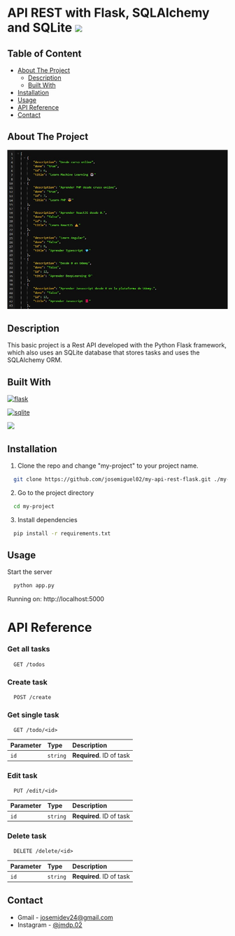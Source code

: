 # API REST with Flask, SQLAlchemy and SQLite <img src='https://emojis.slackmojis.com/emojis/images/1643514075/314/flask.png?1643514075' height='30'>

## Table of Content

- [About The Project](#about-the-project)
  - [Description](#description)
  - [Built With](#built-with)
- [Installation](#installation)
- [Usage](#usage)
- [API Reference](#api-reference)
- [Contact](#contact)

## About The Project

![Demo](demo/api-demo.jpg)

## Description

This basic project is a Rest API developed with the Python Flask framework, which also uses an SQLite database that stores tasks and uses the SQLAlchemy ORM.

## Built With

[![flask](https://img.shields.io/badge/Flask-000000?style=for-the-badge&logo=flask&logoColor=white)](https://flask.palletsprojects.com)

[![sqlite](https://img.shields.io/badge/SQLite-07405E?style=for-the-badge&logo=sqlite&logoColor=white)](https://www.sqlite.org)

<a href='https://www.sqlalchemy.org'>
  <img src='https://hakin9.org/wp-content/uploads/2019/08/connect-a-flask-app-to-a-mysql-database-with-sqlalchemy-and-pymysql.jpg' height='37'>
</a>

## Installation

1. Clone the repo and change "my-project" to your project name.

```sh
  git clone https://github.com/josemiguel02/my-api-rest-flask.git ./my-project
```

2. Go to the project directory

```sh
  cd my-project
```

3. Install dependencies

```sh
  pip install -r requirements.txt
```

## Usage

Start the server

```sh
  python app.py
```

Running on: http://localhost:5000

# API Reference

### Get all tasks

```http
  GET /todos
```

### Create task

```http
  POST /create
```

### Get single task

```http
  GET /todo/<id>
```

| Parameter | Type     | Description              |
| :-------- | :------- | :----------------------- |
| `id`      | `string` | **Required**. ID of task |

### Edit task

```http
  PUT /edit/<id>
```

| Parameter | Type     | Description              |
| :-------- | :------- | :----------------------- |
| `id`      | `string` | **Required**. ID of task |

### Delete task

```http
  DELETE /delete/<id>
```

| Parameter | Type     | Description              |
| :-------- | :------- | :----------------------- |
| `id`      | `string` | **Required**. ID of task |

## Contact

- Gmail - [josemidev24@gmail.com](mailto:josemidev24@gmail.com)
- Instagram - [@jmdp.02](https://www.instagram.com/jmdp.02)
